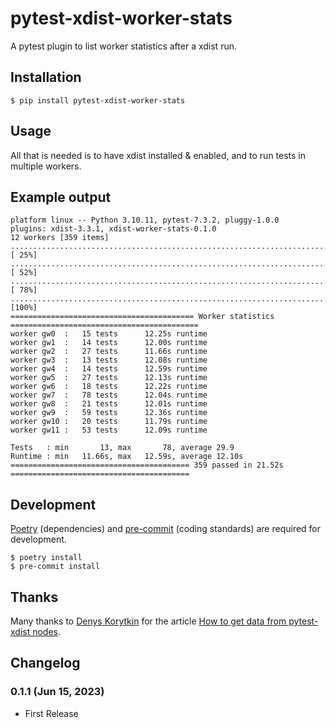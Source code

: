 # pytest-xdist-worker-stats

A pytest plugin to list worker statistics after a xdist run.

## Installation

```shell
$ pip install pytest-xdist-worker-stats
```

## Usage

All that is needed is to have xdist installed & enabled, and to run tests in multiple workers.

## Example output

```text
platform linux -- Python 3.10.11, pytest-7.3.2, pluggy-1.0.0
plugins: xdist-3.3.1, xdist-worker-stats-0.1.0
12 workers [359 items]
.............................................................................................. [ 25%]
.............................................................................................. [ 52%]
.............................................................................................. [ 78%]
.............................................................................                  [100%]
========================================= Worker statistics ==========================================
worker gw0  :   15 tests      12.25s runtime
worker gw1  :   14 tests      12.00s runtime
worker gw2  :   27 tests      11.66s runtime
worker gw3  :   13 tests      12.08s runtime
worker gw4  :   14 tests      12.59s runtime
worker gw5  :   27 tests      12.13s runtime
worker gw6  :   18 tests      12.22s runtime
worker gw7  :   78 tests      12.04s runtime
worker gw8  :   21 tests      12.01s runtime
worker gw9  :   59 tests      12.36s runtime
worker gw10 :   20 tests      11.79s runtime
worker gw11 :   53 tests      12.09s runtime

Tests   : min       13, max       78, average 29.9
Runtime : min   11.66s, max   12.59s, average 12.10s
======================================== 359 passed in 21.52s ========================================
```

## Development

[Poetry](https://python-poetry.org/) (dependencies) and [pre-commit](https://pre-commit.com/) (coding standards) are required for development.

```shell
$ poetry install
$ pre-commit install
```

## Thanks

Many thanks to [Denys Korytkin](https://github.com/DKorytkin) for the article [How to get data from pytest-xdist nodes](https://korytkin.medium.com/how-to-get-data-from-pytest-xdist-nodes-2fbf2f0fe957).

## Changelog

### 0.1.1 (Jun 15, 2023)

* First Release
